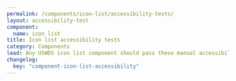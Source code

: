 ```yaml
---
permalink: /components/icon-list/accessibility-tests/
layout: accessibility-test
component:
  name: icon list
title: Icon list accessibility tests
category: Components
lead: Any USWDS icon list component should pass these manual accessibility tests.
changelog:
  key: "component-icon-list-accessibility"
---
```

